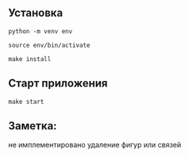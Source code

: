 ## Установка

```
python -m venv env

source env/bin/activate

make install
```

## Старт приложения

```
make start
```

## Заметка:

не имплементировано удаление фигур или связей
